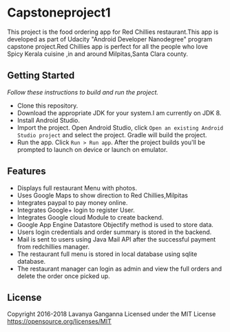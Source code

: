 # Capstoneproject1
This project is the food ordering app for Red Chillies restaurant.This app is developed as part of Udacity "Android Developer  Nanodegree" program capstone project.Red Chillies app is perfect for all the people who love Spicy Kerala cuisine ,in and around Milpitas,Santa Clara county.

## Getting Started
_Follow these instructions to build and run the project._
* Clone this repository.
* Download the appropriate JDK for your system.I am currently on JDK 8.
* Install Android Studio.
* Import the project. Open Android Studio, click `Open an existing Android Studio project` and select the project. Gradle will   build the project.
* Run the app. Click `Run > Run app`. After the project builds you'll be prompted to launch on device or launch on emulator.

## Features
* Displays full restaurant Menu with photos. 
* Uses Google Maps to show direction to Red Chillies,Milpitas 
* Integrates paypal to pay money online.
* Integrates Google+ login  to register User.
* Integrates Google cloud Module to create backend.
* Google App Engine Datastore Objectify method is used to store data.
* Users login credentials and order summary is stored in the backend.
* Mail is sent to users using Java Mail API after the successful payment from redchillies manager.
* The restaurant full menu is stored in local database using sqlite database.
* The restaurant manager can login as admin and view the full orders and delete the order once picked up.

## License

Copyright 2016-2018 Lavanya Ganganna
Licensed under the MIT License https://opensource.org/licenses/MIT
